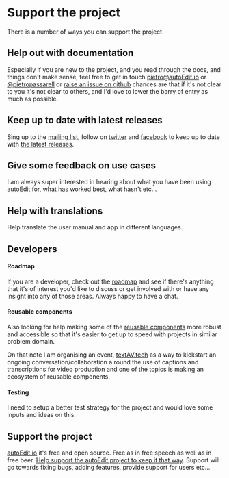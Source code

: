 # Support the project

There is a number of ways you can support the project. 

## Help out with documentation 

Especially if you are new to the project, and you read through the docs, and things don't make sense, feel free to get in touch pietro@autoEdit.io or [@pietropassarell](twitter.com/pietropassarell) or [raise an issue on github](https://github.com/OpenNewsLabs/autoEdit_2) chances are that if it's not clear to you it's not clear to others, and I'd love to lower the barry of entry as much as possible. 

## Keep up to date with latest releases

Sing up to the [mailing list](), follow on [twitter](http://twitter.com/autoEdit2) and [facebook](https://www.facebook.com/autoEdit.io/) to keep up to date with [the latest releases](https://github.com/OpenNewsLabs/autoEdit_2/releases). 


## Give some feedback on use cases

I am always super interested in hearing about what you have been using autoEdit for, what has worked best, what hasn't etc... 


## Help with translations
Help translate the user manual and app in different languages.

## Developers

#### Roadmap 
If you are a developer, check out the [roadmap](/roadmap.md) and see if there's anything that it's of interest you'd like to discuss or get involved with or have any insight into any of those areas. Always happy to have a chat. 

#### Reusable components
Also looking for help making some of the [reusable components](/reusable-components.md) more robust and accessible so that it's easier to get up to speed with projects in similar problem domain. 

On that note I am organising an event, [textAV.tech](http://textav.tech) as a way to kickstart an ongoing conversation/collaboration a round the use of captions and transcriptions for video production and one of the topics is making an ecosystem of reusable components. 

#### Testing
I need to setup a better test strategy for the project and would love some inputs and ideas on this. 


## Support the project

[autoEdit.io](www.autoEdit.io) it's free and open source. Free as in free speech as well as in free beer. [Help support the autoEdit project to keep it that way](). Support will go towards fixing bugs, adding features, provide support for users etc...
